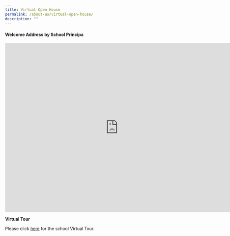 ```yaml
---
title: Virtual Open House
permalink: /about-us/virtual-open-house/
description: ""
---
```

<h4>Welcome Address by School Principa</h4>

<iframe width="734" height="549" src="https://www.youtube.com/embed/ecxOMBj0lLw" title="Welcome Address by School Principal" frameborder="0" allow="accelerometer; autoplay; clipboard-write; encrypted-media; gyroscope; picture-in-picture" allowfullscreen></iframe>

<b>Virtual Tour</b>

Please click [here](https://kuula.co/share/collection/7P3Nl?fs=1&vr=0&zoom=1&sd=1&gyro=0&initload=0&autorotate=0.16&thumbs=1&alpha=0.91&inst=0&info=0&logo=-1) for the school Virtual Tour.